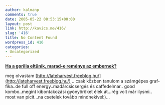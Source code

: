 ```yaml
---
author: kalmanp
comments: true
date: 2005-05-22 08:53:15+00:00
layout: post
link: http://kavics.me/416/
slug: '416'
title: No Content Found
wordpress_id: 416
categories:
- Uncategorized
---
```


[**Ha a gorilla eltűnik, marad-e reménye az embernek?**](http://izmael.freeblog.hu/)




meg olvastam [http://lateharvest.freeblog.hu/](http://lateharvest.freeblog.hu/) .. csak közben tanulom a számgépes graf-fika..de full off energy..madárcsicsergés és caffedelmar.. good kombo..megint kibontakozási gyönyöröket élek át...rég volt már ilysmi.. most van picit...na csetelek tovább mindnekivel:)...
